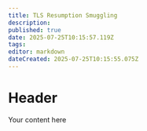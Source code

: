 ```yaml
---
title: TLS Resumption Smuggling
description: 
published: true
date: 2025-07-25T10:15:57.119Z
tags: 
editor: markdown
dateCreated: 2025-07-25T10:15:55.075Z
---
```


# Header
Your content here